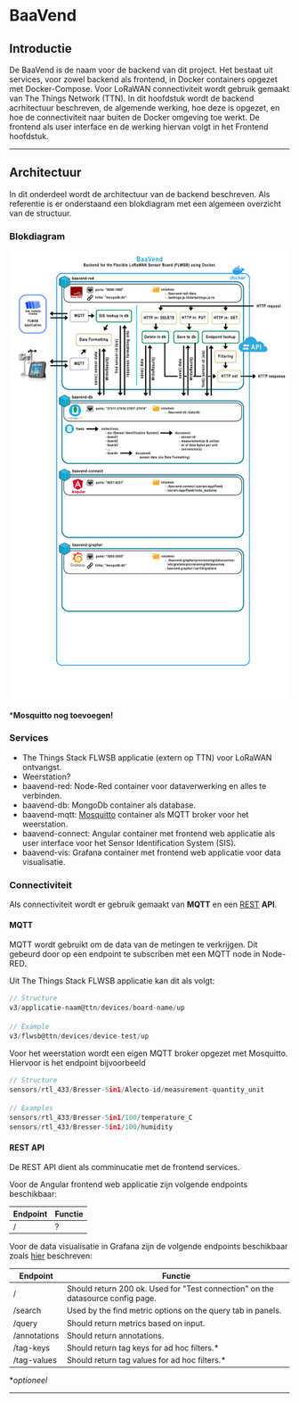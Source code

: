 # BaaVend

## Introductie

De BaaVend is de naam voor de backend van dit project.
Het bestaat uit services, voor zowel backend als frontend, in Docker containers opgezet met Docker-Compose.
Voor LoRaWAN connectiviteit wordt gebruik gemaakt van The Things Network (TTN).
In dit hoofdstuk wordt de backend acrhitectuur beschreven, de algemende werking, hoe deze is opgezet, en hoe de connectiviteit naar buiten de Docker omgeving toe werkt.
De frontend als user interface en de werking hiervan volgt in het Frontend hoofdstuk.

---

## Architectuur

In dit onderdeel wordt de architectuur van de backend beschreven.
Als referentie is er onderstaand een blokdiagram met een algemeen overzicht van de structuur.

### Blokdiagram

![BaaVend Blokdiagram](./assets/baavend-diagram.png)

*__Mosquitto nog toevoegen!__

### Services

- The Things Stack FLWSB applicatie (extern op TTN) voor LoRaWAN ontvangst.
- Weerstation?
- baavend-red: Node-Red container voor dataverwerking en alles te verbinden.
- baavend-db: MongoDb container als database.
- baavend-mqtt: [Mosquitto](https://github.com/vvatelot/mosquitto-docker-compose) container als MQTT broker voor het weerstation.
- baavend-connect: Angular container met frontend web applicatie als user interface voor het Sensor Identification System (SIS).
- baavend-vis: Grafana container met frontend web applicatie voor data visualisatie.


### Connectiviteit

Als connectiviteit wordt er gebruik gemaakt van __MQTT__ en een [REST](https://www.redhat.com/en/topics/api/what-is-a-rest-api) __API__.

#### MQTT

MQTT wordt gebruikt om de data van de metingen te verkrijgen.
Dit gebeurd door op een endpoint te subscriben met een MQTT node in Node-RED.

Uit The Things Stack FLWSB applicatie kan dit als volgt:
```javascript
// Structure
v3/applicatie-naam@ttn/devices/board-name/up

// Example
v3/flwsb@ttn/devices/device-test/up
```

Voor het weerstation wordt een eigen MQTT broker opgezet met Mosquitto.
Hiervoor is het endpoint bijvoorbeeld

```javascript
// Structure
sensors/rtl_433/Bresser-5in1/Alecto-id/measurement-quantity_unit

// Examples
sensors/rtl_433/Bresser-5in1/100/temperature_C
sensors/rtl_433/Bresser-5in1/100/humidity
```

#### REST API

De REST API dient als comminucatie met de frontend services.

Voor de Angular frontend web applicatie zijn volgende endpoints beschikbaar:

| Endpoint | Functie |
| --- | --- |
| / | ? |

Voor de data visualisatie in Grafana zijn de volgende endpoints beschikbaar zoals  [hier](https://grafana.com/grafana/plugins/grafana-simple-json-datasource/) beschreven:

| Endpoint | Functie |
| --- | --- |
| / | Should return 200 ok. Used for "Test connection" on the datasource config page. |
| /search | Used by the find metric options on the query tab in panels. |
| /query | Should return metrics based on input. |
| /annotations | Should return annotations. |
| /tag-keys | Should return tag keys for ad hoc filters.* |
| /tag-values | Should return tag values for ad hoc filters.* |

*_optioneel_




---

